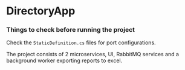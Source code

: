 # DirectoryApp

### Things to check before running the project

Check the `StaticDefinition.cs` files for port configurations.

The project consists of 2 microservices, UI, RabbitMQ services and a background worker exporting reports to excel.
